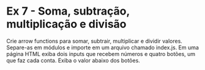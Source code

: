 # Ex 7 - Soma, subtração, multiplicação e divisão

Crie arrow functions para somar, subtrair, multiplicar e dividir valores. Separe-as em módulos e importe em um arquivo chamado index.js. Em uma página HTML exiba dois inputs que recebem números e quatro botões, um que faz cada conta. Exiba o valor abaixo dos botões.
